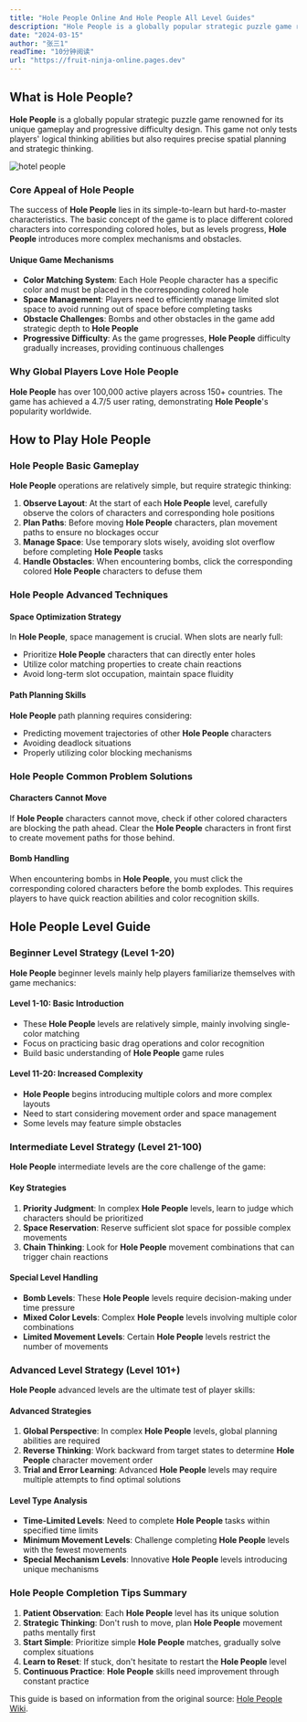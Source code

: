 ```yaml
---
title: "Hole People Online And Hole People All Level Guides"
description: "Hole People is a globally popular strategic puzzle game renowned for its unique gameplay and progressive difficulty design. This game not only tests players' logical thinking abilities but also requires precise spatial planning and strategic thinking."
date: "2024-03-15"
author: "张三1"
readTime: "10分钟阅读"
url: "https://fruit-ninja-online.pages.dev"
---
```


## What is Hole People?

**Hole People** is a globally popular strategic puzzle game renowned for its unique gameplay and progressive difficulty design. This game not only tests players' logical thinking abilities but also requires precise spatial planning and strategic thinking.

![hotel people](https://holepeople.org/images/screenshot/unnamed1.webp)

### Core Appeal of Hole People

The success of **Hole People** lies in its simple-to-learn but hard-to-master characteristics. The basic concept of the game is to place different colored characters into corresponding colored holes, but as levels progress, **Hole People** introduces more complex mechanisms and obstacles.

#### Unique Game Mechanisms
- **Color Matching System**: Each Hole People character has a specific color and must be placed in the corresponding colored hole
- **Space Management**: Players need to efficiently manage limited slot space to avoid running out of space before completing tasks
- **Obstacle Challenges**: Bombs and other obstacles in the game add strategic depth to **Hole People**
- **Progressive Difficulty**: As the game progresses, **Hole People** difficulty gradually increases, providing continuous challenges

### Why Global Players Love Hole People

**Hole People** has over 100,000 active players across 150+ countries. The game has achieved a 4.7/5 user rating, demonstrating **Hole People**'s popularity worldwide.

## How to Play Hole People

### Hole People Basic Gameplay

**Hole People** operations are relatively simple, but require strategic thinking:

1. **Observe Layout**: At the start of each **Hole People** level, carefully observe the colors of characters and corresponding hole positions
2. **Plan Paths**: Before moving **Hole People** characters, plan movement paths to ensure no blockages occur
3. **Manage Space**: Use temporary slots wisely, avoiding slot overflow before completing **Hole People** tasks
4. **Handle Obstacles**: When encountering bombs, click the corresponding colored **Hole People** characters to defuse them

### Hole People Advanced Techniques

#### Space Optimization Strategy
In **Hole People**, space management is crucial. When slots are nearly full:
- Prioritize **Hole People** characters that can directly enter holes
- Utilize color matching properties to create chain reactions
- Avoid long-term slot occupation, maintain space fluidity

#### Path Planning Skills
**Hole People** path planning requires considering:
- Predicting movement trajectories of other **Hole People** characters
- Avoiding deadlock situations
- Properly utilizing color blocking mechanisms

### Hole People Common Problem Solutions

#### Characters Cannot Move
If **Hole People** characters cannot move, check if other colored characters are blocking the path ahead. Clear the **Hole People** characters in front first to create movement paths for those behind.

#### Bomb Handling
When encountering bombs in **Hole People**, you must click the corresponding colored characters before the bomb explodes. This requires players to have quick reaction abilities and color recognition skills.

## Hole People Level Guide

### Beginner Level Strategy (Level 1-20)

**Hole People** beginner levels mainly help players familiarize themselves with game mechanics:

#### Level 1-10: Basic Introduction
- These **Hole People** levels are relatively simple, mainly involving single-color matching
- Focus on practicing basic drag operations and color recognition
- Build basic understanding of **Hole People** game rules

#### Level 11-20: Increased Complexity
- **Hole People** begins introducing multiple colors and more complex layouts
- Need to start considering movement order and space management
- Some levels may feature simple obstacles

### Intermediate Level Strategy (Level 21-100)

**Hole People** intermediate levels are the core challenge of the game:

#### Key Strategies
1. **Priority Judgment**: In complex **Hole People** levels, learn to judge which characters should be prioritized
2. **Space Reservation**: Reserve sufficient slot space for possible complex movements
3. **Chain Thinking**: Look for **Hole People** movement combinations that can trigger chain reactions

#### Special Level Handling
- **Bomb Levels**: These **Hole People** levels require decision-making under time pressure
- **Mixed Color Levels**: Complex **Hole People** levels involving multiple color combinations
- **Limited Movement Levels**: Certain **Hole People** levels restrict the number of movements

### Advanced Level Strategy (Level 101+)

**Hole People** advanced levels are the ultimate test of player skills:

#### Advanced Strategies
1. **Global Perspective**: In complex **Hole People** levels, global planning abilities are required
2. **Reverse Thinking**: Work backward from target states to determine **Hole People** character movement order
3. **Trial and Error Learning**: Advanced **Hole People** levels may require multiple attempts to find optimal solutions

#### Level Type Analysis
- **Time-Limited Levels**: Need to complete **Hole People** tasks within specified time limits
- **Minimum Movement Levels**: Challenge completing **Hole People** levels with the fewest movements
- **Special Mechanism Levels**: Innovative **Hole People** levels introducing unique mechanisms

### Hole People Completion Tips Summary

1. **Patient Observation**: Each **Hole People** level has its unique solution
2. **Strategic Thinking**: Don't rush to move, plan **Hole People** movement paths mentally first
3. **Start Simple**: Prioritize simple **Hole People** matches, gradually solve complex situations
4. **Learn to Reset**: If stuck, don't hesitate to restart the **Hole People** level
5. **Continuous Practice**: **Hole People** skills need improvement through constant practice

This guide is based on information from the original source: [Hole People Wiki](https://holepeople.org/en).